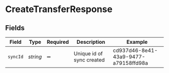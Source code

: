 # CreateTransferResponse


## Fields

| Field                                | Type                                 | Required                             | Description                          | Example                              |
| ------------------------------------ | ------------------------------------ | ------------------------------------ | ------------------------------------ | ------------------------------------ |
| `syncId`                             | *string*                             | :heavy_minus_sign:                   | Unique id of sync created            | cd937d46-8e41-43a9-9477-a79158ffd98a |